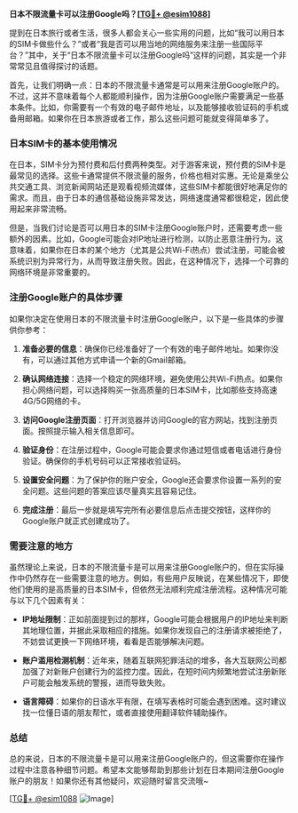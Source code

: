 **日本不限流量卡可以注册Google吗？[[TG💪+ @esim1088](https://t.me/s/esim1088)]**

提到在日本旅行或者生活，很多人都会关心一些实用的问题，比如“我可以用日本的SIM卡做些什么？”或者“我是否可以用当地的网络服务来注册一些国际平台？”其中，关于“日本不限流量卡可以注册Google吗”这样的问题，其实是一个非常常见且值得探讨的话题。

首先，让我们明确一点：日本的不限流量卡通常是可以用来注册Google账户的。不过，这并不意味着每个人都能顺利操作，因为注册Google账户需要满足一些基本条件。比如，你需要有一个有效的电子邮件地址，以及能够接收验证码的手机或备用邮箱。如果你在日本旅游或者工作，那么这些问题可能就变得简单多了。

### 日本SIM卡的基本使用情况

在日本，SIM卡分为预付费和后付费两种类型。对于游客来说，预付费的SIM卡是最常见的选择。这些卡通常提供不限流量的服务，价格也相对实惠。无论是乘坐公共交通工具、浏览新闻网站还是观看视频流媒体，这些SIM卡都能很好地满足你的需求。而且，由于日本的通信基础设施非常发达，网络速度通常都很稳定，因此使用起来非常流畅。

但是，当我们讨论是否可以用日本的SIM卡注册Google账户时，还需要考虑一些额外的因素。比如，Google可能会对IP地址进行检测，以防止恶意注册行为。这意味着，如果你在日本的某个地方（尤其是公共Wi-Fi热点）尝试注册，可能会被系统识别为异常行为，从而导致注册失败。因此，在这种情况下，选择一个可靠的网络环境是非常重要的。

### 注册Google账户的具体步骤

如果你决定在使用日本的不限流量卡时注册Google账户，以下是一些具体的步骤供你参考：

1. **准备必要的信息**：确保你已经准备好了一个有效的电子邮件地址。如果你没有，可以通过其他方式申请一个新的Gmail邮箱。
   
2. **确认网络连接**：选择一个稳定的网络环境，避免使用公共Wi-Fi热点。如果你担心网络问题，可以选择购买一张高质量的日本SIM卡，比如那些支持高速4G/5G网络的卡。

3. **访问Google注册页面**：打开浏览器并访问Google的官方网站，找到注册页面。按照提示输入相关信息即可。

4. **验证身份**：在注册过程中，Google可能会要求你通过短信或者电话进行身份验证。确保你的手机号码可以正常接收验证码。

5. **设置安全问题**：为了保护你的账户安全，Google还会要求你设置一系列的安全问题。这些问题的答案应该尽量真实且容易记住。

6. **完成注册**：最后一步就是填写完所有必要信息后点击提交按钮，这样你的Google账户就正式创建成功了。

### 需要注意的地方

虽然理论上来说，日本的不限流量卡是可以用来注册Google账户的，但在实际操作中仍然存在一些需要注意的地方。例如，有些用户反映说，在某些情况下，即使他们使用的是高质量的日本SIM卡，但依然无法顺利完成注册流程。这种情况可能与以下几个因素有关：

- **IP地址限制**：正如前面提到过的那样，Google可能会根据用户的IP地址来判断其地理位置，并据此采取相应的措施。如果你发现自己的注册请求被拒绝了，不妨尝试更换一下网络环境，看看是否能够解决问题。
  
- **账户滥用检测机制**：近年来，随着互联网犯罪活动的增多，各大互联网公司都加强了对新账户创建行为的监控力度。因此，在短时间内频繁地尝试注册新账户可能会触发系统的警报，进而导致失败。

- **语言障碍**：如果你的日语水平有限，在填写表格时可能会遇到困难。这时建议找一位懂日语的朋友帮忙，或者直接使用翻译软件辅助操作。

### 总结

总的来说，日本的不限流量卡是可以用来注册Google账户的，但这需要你在操作过程中注意各种细节问题。希望本文能够帮助到那些计划在日本期间注册Google账户的朋友！如果你还有其他疑问，欢迎随时留言交流哦~

[[TG💪+ @esim1088](https://t.me/s/esim1088) ![Image](https://i.postimg.cc/4NQfJmqS/Snipaste-2025-05-13-00-14-12.png)]